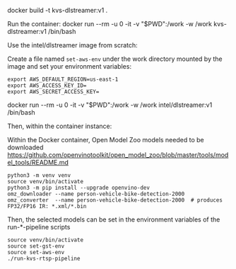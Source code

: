 
docker build -t kvs-dlstreamer:v1 .

Run the container:
docker run --rm -u 0 -it -v "$PWD":/work -w /work kvs-dlstreamer:v1 /bin/bash


Use the intel/dlstreamer image from scratch:

Create a file named `set-aws-env` under the work directory mounted by the image and set your environment variables:
```
export AWS_DEFAULT_REGION=us-east-1
export AWS_ACCESS_KEY_ID=
export AWS_SECRET_ACCESS_KEY=
```

docker run --rm -u 0 -it -v "$PWD":/work -w /work intel/dlstreamer:v1 /bin/bash

Then, within the container instance:


Within the Docker container, Open Model Zoo models needed to be downloaded
https://github.com/openvinotoolkit/open_model_zoo/blob/master/tools/model_tools/README.md

```
python3 -m venv venv
source venv/bin/activate
python3 -m pip install --upgrade openvino-dev
omz_downloader --name person-vehicle-bike-detection-2000
omz_converter  --name person-vehicle-bike-detection-2000  # produces FP32/FP16 IR: *.xml/*.bin
```

Then, the selected models can be set in the environment variables of the run-*-pipeline scripts


```
source venv/bin/activate
source set-gst-env
source set-aws-env
./run-kvs-rtsp-pipeline
```


